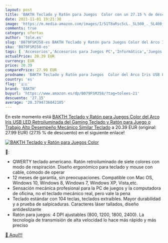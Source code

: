 ```yaml
---
layout: post
title: 'BAKTH Teclado y Ratón para Juegos  Color con un 27.15 % de descuento'
date: 2021-11-01 19:21:38
image: 'https://m.media-amazon.com/images/I/51T8aRsc5cL._SL500_._SL400_.jpg'
comments: true
category: ofertas
author: 'tole.es'
slug: 'B079FSMJ58-es BAKTH Teclado y Ratón para Juegos Color del Arco Iris USB...'
sku: 'B079FSMJ58-es'
tags: [ 'Accesorios','Accesorios para Juegos PC','Informática','Juegos y Accesorios para PC','Pack de teclado y ratón para gamers para PC','Packs de teclado y ratón','Teclados, ratones y periféricos de entrada','Videojuegos','bakth','ratón','teclado', ]
actualPrice: 20.39 EUR
currency: EUR
price: 20.39
comparePrice: 27.99 EUR
prodname: 'BAKTH Teclado y Ratón para Juegos  Color del Arco Iris USB LED Retroiluminada del Gaming Teclado y Ratón para Juego o Trabajo  Alto Desempeño  Mecánico Similar Teclado'
country: 'es'
flag: '🇪🇸'
brand: 'BAKTH'
buyurl: 'https://www.amazon.es/dp/B079FSMJ58/?tag=tolees-21'
descuento: '27.15'
average: '28.3794736842105'
---
```


En este momento está [BAKTH Teclado y Ratón para Juegos  Color del Arco Iris USB LED Retroiluminada del Gaming Teclado y Ratón para Juego o Trabajo  Alto Desempeño  Mecánico Similar Teclado](https://www.amazon.es/dp/B079FSMJ58/?tag=tolees-21) a 20.39 EUR (original: 27.99 EUR) (27.15 %  de descuento) en el siguiente enlace!

[![BAKTH Teclado y Ratón para Juegos  Color](https://m.media-amazon.com/images/I/51T8aRsc5cL._SL500_._SL400_.jpg)](https://www.amazon.es/dp/B079FSMJ58/?tag=tolees-21)

🔎:

- QWERTY teclado americano. Ratón retroiluminado de siete colores con modo de respiración. Diseño ergonómico para teclado y mouse con cable, cómodo de operar
- 12 meses de garantía, sin preocupaciones. Compatible con Mac OS, Windows 10, Windows 8, Windows 7, Windows XP, Vista,etc.
- Sensación mecánica profesional para la PC de juegos y la computadora de oficina, no el teclado mecánico real, pero vale la pena
- Teclado estándar con 104 teclas, teclados extraíbles. Mayor durabilidad y a prueba de salpicaduras. Caracteres láser tallados, diseño antideslizante
- Ratón para juegos: 4 DPI ajustables (800, 1200, 1800, 2400). La tecnología de transmisión de alta velocidad lo hace más rápido y más preciso

[🛒 Aquí!!!](https://www.amazon.es/dp/B079FSMJ58/?tag=tolees-21)
